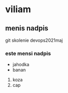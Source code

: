 # viliam
## menis nadpis
git skolenie
devops2021maj
### este mensi nadpis

* jahodka
* banan

1. koza
2. cap
